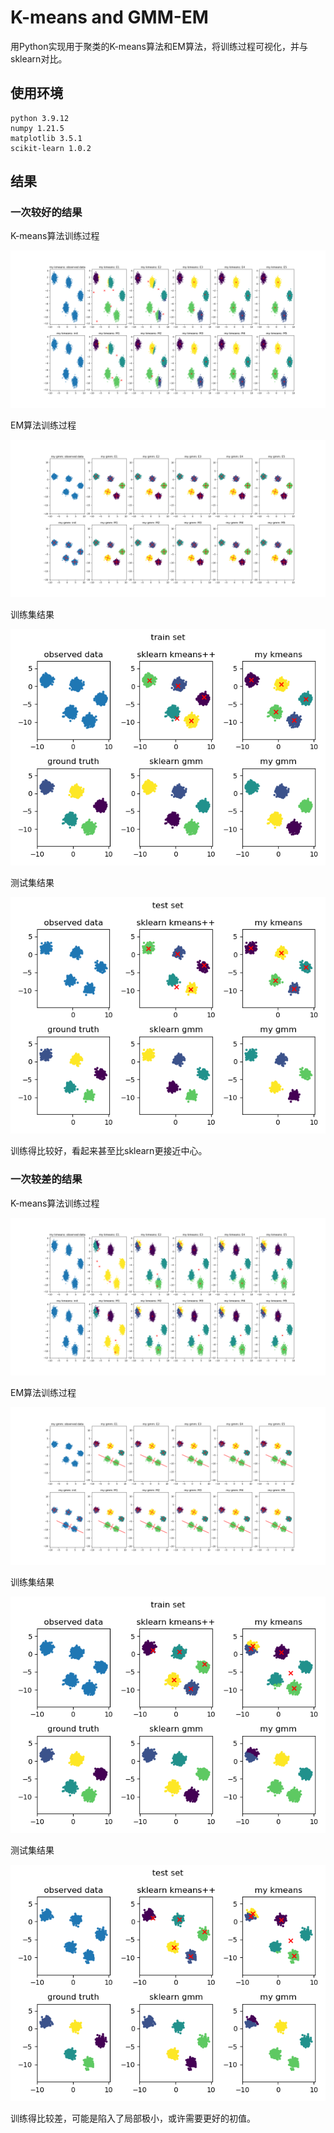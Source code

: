 # K-means and GMM-EM

用Python实现用于聚类的K-means算法和EM算法，将训练过程可视化，并与sklearn对比。

## 使用环境

```shell
python 3.9.12
numpy 1.21.5
matplotlib 3.5.1
scikit-learn 1.0.2
```

## 结果

### 一次较好的结果

K-means算法训练过程

![fig](figures/kmeans_visualize.png)

EM算法训练过程

![fig](figures/em_visualize.png)

训练集结果

![fig](figures/train.png)

测试集结果

![fig](figures/test.png)

训练得比较好，看起来甚至比sklearn更接近中心。

### 一次较差的结果

K-means算法训练过程

![fig](figures/kmeans_visualize_2.png)

EM算法训练过程

![fig](figures/em_visualize_2.png)

训练集结果

![fig](figures/train_2.png)

测试集结果

![fig](figures/test_2.png)

训练得比较差，可能是陷入了局部极小，或许需要更好的初值。
